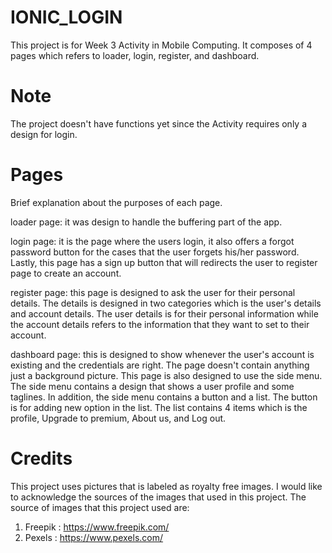# IONIC_LOGIN
This project is for Week 3 Activity in Mobile Computing.
It composes of 4 pages which refers to loader, login, register, and dashboard.

# Note
The project doesn't have functions yet since the Activity requires only a design for login.

# Pages
Brief explanation about the purposes of each page.

loader page: it was design to handle the buffering part of the app.

login page: it is the page where the users login, it also offers a forgot password button for the cases that the user forgets his/her password. Lastly, this page has a               sign up button that will redirects the user to register page to create an account.

register page: this page is designed to ask the user for their personal details. The details is designed in two categories which is the user's details and account                      details. The user details is for their personal information while the account details refers to the information that they want to set to their account.

dashboard page: this is designed to show whenever the user's account is existing and the credentials are right. The page doesn't contain anything just a background                       picture. This page is also designed to use the side menu. The side menu contains a design that shows a user profile and some taglines. In addition, the                   side menu contains a button and a list. The button is for adding new option in the list. The list contains 4 items which is the profile, Upgrade to                       premium, About us, and Log out.

# Credits
This project uses pictures that is labeled as royalty free images. I would like to acknowledge the sources
of the images that used in this project. The source of images that this project used are:

1. Freepik : https://www.freepik.com/
2. Pexels : https://www.pexels.com/
